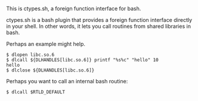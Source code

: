 This is ctypes.sh, a foreign function interface for bash.

ctypes.sh is a bash plugin that provides a foreign function interface directly
in your shell. In other words, it lets you call routines from shared libraries
in bash.

Perhaps an example might help.

    $ dlopen libc.so.6
    $ dlcall ${DLHANDLES[libc.so.6]} printf "%s%c" "hello" 10
    hello
    $ dlclose ${DLHANDLES[libc.so.6]}

Perhaps you want to call an internal bash routine:

    $ dlcall $RTLD_DEFAULT 
